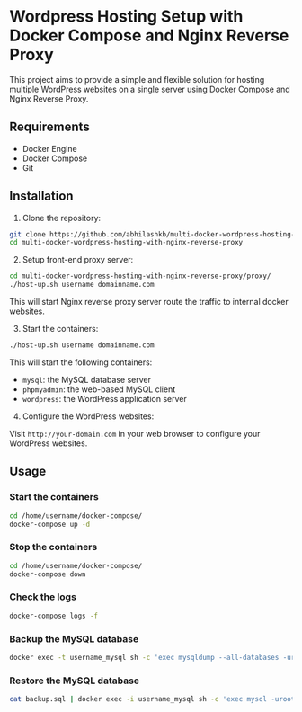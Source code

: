 # Wordpress Hosting Setup with Docker Compose and Nginx Reverse Proxy

This project aims to provide a simple and flexible solution for hosting multiple WordPress websites on a single server using Docker Compose and Nginx Reverse Proxy.

## Requirements

- Docker Engine
- Docker Compose
- Git

## Installation

1. Clone the repository:

```sh
git clone https://github.com/abhilashkb/multi-docker-wordpress-hosting-with-nginx-reverse-proxy.git
cd multi-docker-wordpress-hosting-with-nginx-reverse-proxy
```
2. Setup front-end proxy server:

```sh
cd multi-docker-wordpress-hosting-with-nginx-reverse-proxy/proxy/
./host-up.sh username domainname.com
```
This will start Nginx reverse proxy server route the traffic to internal docker websites.


3. Start the containers:

```sh
./host-up.sh username domainname.com
```

This will start the following containers:

- `mysql`: the MySQL database server
- `phpmyadmin`: the web-based MySQL client
- `wordpress`: the WordPress application server

4. Configure the WordPress websites:

Visit `http://your-domain.com` in your web browser to configure your WordPress websites.

## Usage

### Start the containers

```sh
cd /home/username/docker-compose/
docker-compose up -d
```

### Stop the containers

```sh
cd /home/username/docker-compose/
docker-compose down
```

### Check the logs

```sh
docker-compose logs -f
```

### Backup the MySQL database

```sh
docker exec -t username_mysql sh -c 'exec mysqldump --all-databases -uroot -p"$MYSQL_ROOT_PASSWORD"' > backup.sql
```

### Restore the MySQL database

```sh
cat backup.sql | docker exec -i username_mysql sh -c 'exec mysql -uroot -p"$MYSQL_ROOT_PASSWORD"'
```
